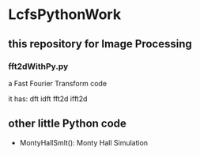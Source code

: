 # LcfsPythonWork

## this repository for Image Processing

### fft2dWithPy.py

a Fast Fourier Transform code 

it has: dft idft fft2d ifft2d



## other little Python code

- MontyHallSmlt():  Monty Hall Simulation

